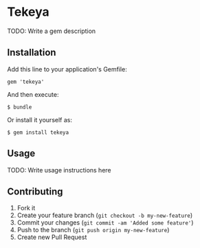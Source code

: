 # Tekeya

TODO: Write a gem description

## Installation

Add this line to your application's Gemfile:

    gem 'tekeya'

And then execute:

    $ bundle

Or install it yourself as:

    $ gem install tekeya

## Usage

TODO: Write usage instructions here

## Contributing

1. Fork it
2. Create your feature branch (`git checkout -b my-new-feature`)
3. Commit your changes (`git commit -am 'Added some feature'`)
4. Push to the branch (`git push origin my-new-feature`)
5. Create new Pull Request
